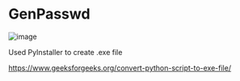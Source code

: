 # GenPasswd
 
![image](https://user-images.githubusercontent.com/13524582/156695095-28a2abb6-f413-48d6-a4e3-b4f28c946aeb.png)

Used PyInstaller to create .exe file

https://www.geeksforgeeks.org/convert-python-script-to-exe-file/
